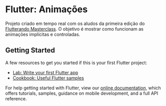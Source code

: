 # Flutter: Animações
Projeto criado em tempo real com os aludos da primeira edição do [Flutterando Masterclass](https://masterclass.flutterando.com.br/).
O objetivo é mostrar como funcionam as animações implícitas e controladas.

## Getting Started
A few resources to get you started if this is your first Flutter project:

- [Lab: Write your first Flutter app](https://flutter.dev/docs/get-started/codelab)
- [Cookbook: Useful Flutter samples](https://flutter.dev/docs/cookbook)

For help getting started with Flutter, view our
[online documentation](https://flutter.dev/docs), which offers tutorials,
samples, guidance on mobile development, and a full API reference.
